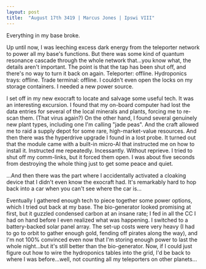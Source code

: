```yaml
---
layout: post
title:  "August 17th 3419 | Marcus Jones | Ipswi VIII"
---
```


<p>Everything in my base broke.</p>

<p>Up until now, I was leeching excess dark energy from the teleporter network to power all my base's functions. But there was some kind of quantum resonance cascade through the whole network that...you know what, the details aren't important. The point is that the tap has been shut off, and there's no way to turn it back on again. Teleporter: offline. Hydroponics trays: offline. Trade terminal: offline. I couldn't even open the locks on my storage containers. I needed a new power source.</p>

<p>I set off in my new exocraft to locate and salvage some useful tech. It was an interesting excursion. I found that my on-board computer had lost the data entries for several of the local minerals and plants, forcing me to re-scan them. (That virus again?) On the other hand, I found several genuinely new plant types, including one I'm calling "jade peas". And the craft allowed me to raid a supply depot for some rare, high-market-value resources. And then there was the hyperdrive upgrade I found in a lost probe. It turned out that the module came with a built-in micro-AI that instructed me on how to install it. Instructed me repeatedly. Incessantly. Without reprieve. I tried to shut off my comm-links, but it forced them open. I was about five seconds from destroying the whole thing just to get some peace and quiet.</p>

<p>...And then there was the part where I accidentally activated a cloaking device that I didn't even know the exocraft had. It's remarkably hard to hop back into a car when you can't see where the car is…</p>

<p>Eventually I gathered enough tech to piece together some power options, which I tried out back at my base. The bio-generator looked promising at first, but it guzzled condensed carbon at an insane rate; I fed in all the CC I had on hand before I even realized what was happening. I switched to a battery-backed solar panel array. The set-up costs were very heavy (I had to go to orbit to gather enough gold, fending off pirates along the way), and I'm not 100% convinced even now that I'm storing enough power to last the whole night...but it's still better than the bio-generator. Now, if I could just figure out how to wire the hydroponics tables into the grid, I'd be back to where I was before...well, not counting all my teleporters on other planets…</p>

<!--more-->



